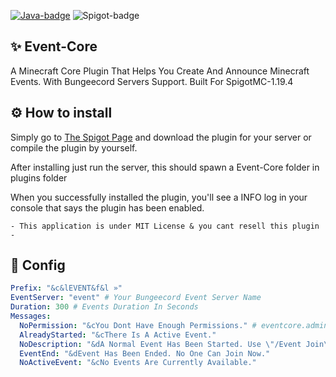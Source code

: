[![Java-badge](https://forthebadge.com/images/badges/made-with-java.svg)](https://forthebadge.com)
![Spigot-badge](https://user-images.githubusercontent.com/102294006/234592459-763d181e-43f1-47f2-972a-93b612bcb7fe.svg)


## ✨ Event-Core
A Minecraft Core Plugin That Helps You Create And Announce Minecraft Events. With Bungeecord Servers Support. Built For SpigotMC-1.19.4

## ⚙ How to install
Simply go to [The Spigot Page](https://spigotmc.org) and download the plugin for your server or compile the plugin by yourself.

After installing just run the server, this should spawn a Event-Core folder in plugins folder

When you successfully installed the plugin, you'll see a INFO log in your console that says the plugin has been enabled.

```
- This application is under MIT License & you cant resell this plugin -
```

## 🔹 Config
```yml
Prefix: "&c&lEVENT&f&l »"
EventServer: "event" # Your Bungeecord Event Server Name
Duration: 300 # Events Duration In Seconds
Messages:
  NoPermission: "&cYou Dont Have Enough Permissions." # eventcore.admin
  AlreadyStarted: "&cThere Is A Active Event."
  NoDescription: "&dA Normal Event Has Been Started. Use \"/Event Join\" To Participate."
  EventEnd: "&dEvent Has Been Ended. No One Can Join Now."
  NoActiveEvent: "&cNo Events Are Currently Available."
```

